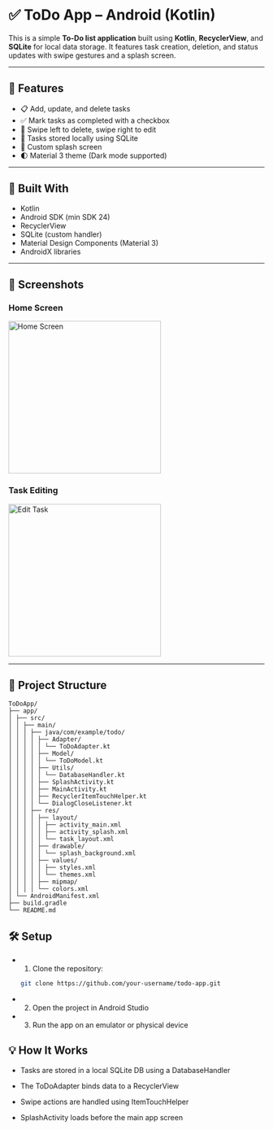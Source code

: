 # ✅ ToDo App – Android (Kotlin)

This is a simple **To-Do list application** built using **Kotlin**, **RecyclerView**, and **SQLite** for local data storage. It features task creation, deletion, and status updates with swipe gestures and a splash screen.

---

## 🚀 Features

- 📋 Add, update, and delete tasks
- ✅ Mark tasks as completed with a checkbox
- 🔄 Swipe left to delete, swipe right to edit
- 💾 Tasks stored locally using SQLite
- 🎨 Custom splash screen
- 🌓 Material 3 theme (Dark mode supported)

---

## 🧰 Built With

- Kotlin
- Android SDK (min SDK 24)
- RecyclerView
- SQLite (custom handler)
- Material Design Components (Material 3)
- AndroidX libraries

---

## 📸 Screenshots
### Home Screen
<img src="screenshots/home.png" alt="Home Screen" width="300"/>

### Task Editing
<img src="screenshots/edit.png" alt="Edit Task" width="300"/>


---

## 📂 Project Structure
```
ToDoApp/
├── app/
│ ├── src/
│ │ ├── main/
│ │ │ ├── java/com/example/todo/
│ │ │ │ ├── Adapter/
│ │ │ │ │ └── ToDoAdapter.kt
│ │ │ │ ├── Model/
│ │ │ │ │ └── ToDoModel.kt
│ │ │ │ ├── Utils/
│ │ │ │ │ └── DatabaseHandler.kt
│ │ │ │ ├── SplashActivity.kt
│ │ │ │ ├── MainActivity.kt
│ │ │ │ ├── RecyclerItemTouchHelper.kt
│ │ │ │ └── DialogCloseListener.kt
│ │ │ ├── res/
│ │ │ │ ├── layout/
│ │ │ │ │ ├── activity_main.xml
│ │ │ │ │ ├── activity_splash.xml
│ │ │ │ │ └── task_layout.xml
│ │ │ │ ├── drawable/
│ │ │ │ │ └── splash_background.xml
│ │ │ │ ├── values/
│ │ │ │ │ ├── styles.xml
│ │ │ │ │ └── themes.xml
│ │ │ │ ├── mipmap/
│ │ │ │ └── colors.xml
│ └── AndroidManifest.xml
├── build.gradle
└── README.md
```

## 🛠 Setup

- 1. Clone the repository:
   ```bash
   git clone https://github.com/your-username/todo-app.git
- 2. Open the project in Android Studio

- 3. Run the app on an emulator or physical device


## 💡 How It Works
- Tasks are stored in a local SQLite DB using a DatabaseHandler

- The ToDoAdapter binds data to a RecyclerView

- Swipe actions are handled using ItemTouchHelper

- SplashActivity loads before the main app screen

